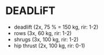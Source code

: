 # DEADLiFT
* deadlift (2x, 75 % = 150 kg, rir: 1-2)
* rows (3x, 60 kg, rir: 1-2)
* shrugs (3x, 100 kg, rir: 1-2)
* hip thrust (2x, 100 kg, rir: 0-1)
